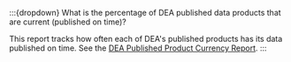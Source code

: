 :::{dropdown} What is the percentage of DEA published data products that are current (published on time)?

This report tracks how often each of DEA's published products has its data published on time. See the [DEA Published Product Currency Report][CurrencyReport].
:::

[CurrencyReport]: https://mgmt.sandbox.dea.ga.gov.au/public-dashboards/d22241dbfca54b1fa9f73938ef26e645?orgId=1
